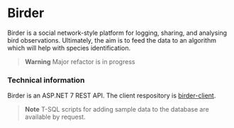 # Birder
Birder is a social network-style platform for logging, sharing, and analysing bird observations. Ultimately, the aim is to feed the data to an algorithm which will help with species identification. 

> **Warning**
> Major refactor is in progress

### Technical information

Birder is an ASP.NET 7 REST API.
The client respository is [birder-client](https://github.com/WinthorpeCross/birder-client).

> **Note**
> T-SQL scripts for adding sample data to the database are available by request.
